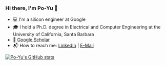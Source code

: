 ### Hi there, I'm Po-Yu 👋

- :computer: I'm a silicon engineer at Google
- :mortar_board: I hold a Ph.D. degree in Electrical and Computer Engineering at the University of California, Santa Barbara
- :newspaper: [Google Scholar](https://scholar.google.com/citations?user=fSPYim4AAAAJ&hl=en)
- :mailbox_with_mail: How to reach me: [LinkedIn](https://www.linkedin.com/in/pykao/) | [E-Mail](mailto:po.yu.kao@gmail.com)

[![Po-Yu's GitHub stats](https://github-readme-stats.vercel.app/api?username=pykao&show_icons=true&theme=gotham&include_all_commits=true)](https://github.com/anuraghazra/github-readme-stats)
